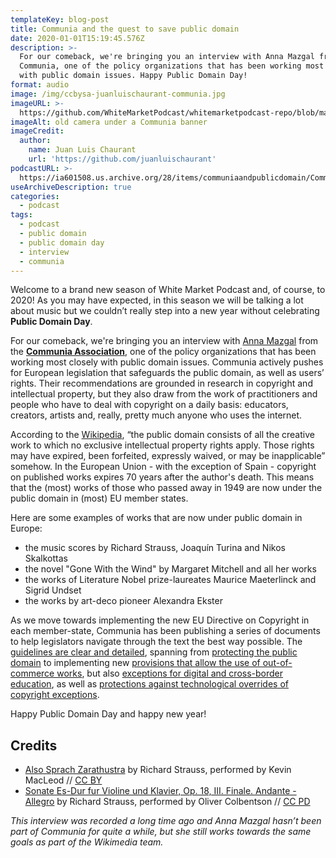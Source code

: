 ```yaml
---
templateKey: blog-post
title: Communia and the quest to save public domain
date: 2020-01-01T15:19:45.576Z
description: >-
  For our comeback, we're bringing you an interview with Anna Mazgal from the
  Communia, one of the policy organizations that has been working most closely
  with public domain issues. Happy Public Domain Day!
format: audio
image: /img/ccbysa-juanluischaurant-communia.jpg
imageURL: >-
  https://github.com/WhiteMarketPodcast/whitemarketpodcast-repo/blob/master/featured%20images/CCBYSA-juanluischaurant-communia.jpg
imageAlt: old camera under a Communia banner
imageCredit:
  author:
    name: Juan Luis Chaurant
    url: 'https://github.com/juanluischaurant'
podcastURL: >-
  https://ia601508.us.archive.org/28/items/communiaandpublicdomain/Communia%20and%20Public%20Domain.mp3
useArchiveDescription: true
categories:
  - podcast
tags:
  - podcast
  - public domain
  - public domain day
  - interview
  - communia
---
```

Welcome to a brand new season of White Market Podcast and, of course, to 2020! As you may have expected, in this season we will be talking a lot about music but we couldn’t really step into a new year without celebrating **Public Domain Day**. 

For our comeback, we're bringing you an interview with [Anna Mazgal](https://twitter.com/a2na) from the **[Communia Association](https://www.communia-association.org)**, one of the policy organizations that has been working most closely with public domain issues. Communia actively pushes for European legislation that safeguards the public domain, as well as users’ rights. Their recommendations are grounded in research in copyright and intellectual property, but they also draw from the work of practitioners and people who have to deal with copyright on a daily basis: educators, creators, artists and, really, pretty much anyone who uses the internet. 

According to the [Wikipedia](https://en.wikipedia.org/wiki/Public_domain), “the public domain consists of all the creative work to which no exclusive intellectual property rights apply. Those rights may have expired, been forfeited, expressly waived, or may be inapplicable” somehow. In the European Union - with the exception of Spain - copyright on published works expires 70 years after the author's death. This means that the (most) works of those who passed away in 1949 are now under the public domain in (most) EU member states.

Here are some examples of works that are now under public domain in Europe:

* the music scores by Richard Strauss, Joaquín Turina and Nikos Skalkottas
* the novel "Gone With the Wind" by Margaret Mitchell and all her works
* the works of Literature Nobel prize-laureates Maurice Maeterlinck and Sigrid Undset
* the works by art-deco pioneer Alexandra Ekster

As we move towards implementing the new EU Directive on Copyright in each member-state, Communia has been publishing a series of documents to help legislators navigate through the text the best way possible. The [guidelines are clear and detailed](https://www.communia-association.org/2019/12/02/guidelines-implementation-dsm-directive/), spanning from [protecting the public domain](https://www.communia-association.org/2019/12/11/implementing-new-eu-provision-protects-public-domain/) to implementing new [provisions that allow the use of out-of-commerce works](https://www.communia-association.org/2019/12/10/implementing-new-eu-provisions-allow-use-commerce-works/), but also [exceptions for digital and cross-border education](https://www.communia-association.org/2019/12/05/implementing-new-eu-exception-digital-cross-border-education/), as well as [protections against technological overrides of copyright exceptions](https://www.communia-association.org/2019/12/09/implementing-new-eu-protections-contractual-technological-overrides-copyright-exceptions/).

Happy Public Domain Day and happy new year!

## Credits

* [Also Sprach Zarathustra](https://web.archive.org/web/20140429193209/http://freemusicarchive.org/music/Kevin_MacLeod/Classical_Sampler/Also_Sprach_Zarathustra) by Richard Strauss, performed by Kevin MacLeod // [CC BY](https://creativecommons.org/licenses/by/3.0/)
* [Sonate Es-Dur fur Violine und Klavier, Op. 18, III. Finale. Andante - Allegro](https://musopen.org/music/1917-violin-sonata-in-e-flat-major-op-18/) by Richard Strauss, performed by Oliver Colbentson // [CC PD](https://creativecommons.org/publicdomain/mark/1.0/) 

*This interview was recorded a long time ago and Anna Mazgal hasn’t been part of Communia for quite a while, but she still works towards the same goals as part of the Wikimedia team.*
